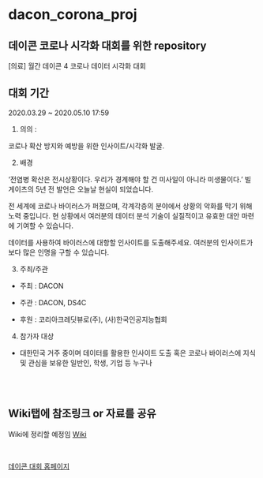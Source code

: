 # dacon_corona_proj  

## 데이콘 코로나 시각화 대회를 위한 repository  

[의료] 월간 데이콘 4 코로나 데이터 시각화 대회  

## 대회 기간  

2020.03.29 ~ 2020.05.10 17:59  

1. 의의 :  

코로나 확산 방지와 예방을 위한 인사이트/시각화 발굴.  

 

2. 배경  

‘전염병 확산은 전시상황이다. 우리가 경계해야 할 건 미사일이 아니라 미생물이다.’ 빌 게이츠의 5년 전 발언은 오늘날 현실이 되었습니다.  

전 세계에 코로나 바이러스가 퍼졌으며, 각계각층의 분야에서 상황의 악화를 막기 위해 노력 중입니다. 현 상황에서 여러분의 데이터 분석 기술이 실질적이고 유효한 대안 마련에 기여할 수 있습니다.  

데이터를 사용하여 바이러스에 대항할 인사이트를 도출해주세요. 여러분의 인사이트가 보다 많은 인명을 구할 수 있습니다.  

 

3. 주최/주관  

- 주최 : DACON  

- 주관 : DACON, DS4C  

- 후원 : 코리아크레딧뷰로(주), (사)한국인공지능협회  

 

4. 참가자 대상  

- 대한민국 거주 중이며 데이터를 활용한 인사이트 도출 혹은 코로나 바이러스에 지식 및 관심을 보유한 일반인, 학생, 기업 등 누구나  


<br>  
<br>  


## **Wiki탭에 참조링크 or 자료를 공유**  

Wiki에 정리할 예정임  [Wiki](https://github.com/koojaekwan/dacon_corona_proj/wiki/%EC%B0%B8%EC%A1%B0%EC%82%AC%EC%9D%B4%ED%8A%B8-%EB%A7%81%ED%81%AC%EB%93%A4-%EC%A0%95%EB%A6%AC)  


<br>  


[데이콘 대회 홈페이지](https://dacon.io/competitions/official/235590/overview/)  
